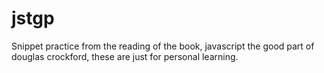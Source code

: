 jstgp
=====

Snippet practice from the reading of the book, javascript the good part of douglas crockford, these are just for personal learning.
